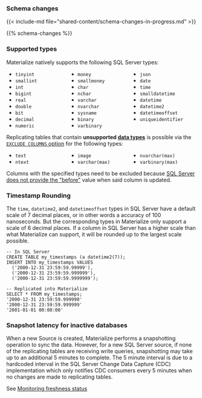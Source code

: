 ### Schema changes

{{< include-md file="shared-content/schema-changes-in-progress.md" >}}

{{% schema-changes %}}

### Supported types

Materialize natively supports the following SQL Server types:

<ul style="column-count: 3">
<li><code>tinyint</code></li>
<li><code>smallint</code></li>
<li><code>int</code></li>
<li><code>bigint</code></li>
<li><code>real</code></li>
<li><code>double</code></li>
<li><code>bit</code></li>
<li><code>decimal</code></li>
<li><code>numeric</code></li>
<li><code>money</code></li>
<li><code>smallmoney</code></li>
<li><code>char</code></li>
<li><code>nchar</code></li>
<li><code>varchar</code></li>
<li><code>nvarchar</code></li>
<li><code>sysname</code></li>
<li><code>binary</code></li>
<li><code>varbinary</code></li>
<li><code>json</code></li>
<li><code>date</code></li>
<li><code>time</code></li>
<li><code>smalldatetime</code></li>
<li><code>datetime</code></li>
<li><code>datetime2</code></li>
<li><code>datetimeoffset</code></li>
<li><code>uniqueidentifier</code></li>
</ul>

Replicating tables that contain **unsupported [data types](/sql/types/)** is possible via the [`EXCLUDE COLUMNS` option](/sql/create-source/sql-server/#handling-unsupported-types) for the
following types:

<ul style="column-count: 3">
<li><code>text</code></li>
<li><code>ntext</code></li>
<li><code>image</code></li>
<li><code>varchar(max)</code></li>
<li><code>nvarchar(max)</code></li>
<li><code>varbinary(max)</code></li>
</ul>

Columns with the specified types need to be excluded because [SQL Server does not provide
the "before"](https://learn.microsoft.com/en-us/sql/relational-databases/system-tables/cdc-capture-instance-ct-transact-sql?view=sql-server-2017#large-object-data-types)
value when said column is updated.

### Timestamp Rounding

The `time`, `datetime2`, and `datetimeoffset` types in SQL Server have a default
scale of 7 decimal places, or in other words a accuracy of 100 nanoseconds. But
the corresponding types in Materialize only support a scale of 6 decimal places.
If a column in SQL Server has a higher scale than what Materialize can support, it
will be rounded up to the largest scale possible.

```
-- In SQL Server
CREATE TABLE my_timestamps (a datetime2(7));
INSERT INTO my_timestamps VALUES
  ('2000-12-31 23:59:59.99999'),
  ('2000-12-31 23:59:59.999999'),
  ('2000-12-31 23:59:59.9999999');

-- Replicated into Materialize
SELECT * FROM my_timestamps;
'2000-12-31 23:59:59.999990'
'2000-12-31 23:59:59.999999'
'2001-01-01 00:00:00'
```

### Snapshot latency for inactive databases

When a new Source is created, Materialize performs a snapshotting operation to sync
the data. However, for a new SQL Server source, if none of the replicating tables
are receiving write queries, snapshotting may take up to an additional 5 minutes
to complete. The 5 minute interval is due to a hardcoded interval in the SQL Server
Change Data Capture (CDC) implementation which only notifies CDC consumers every
5 minutes when no changes are made to replicating tables.

See [Monitoring freshness status](/ingest-data/monitoring-data-ingestion/#monitoring-hydrationdata-freshness-status)
